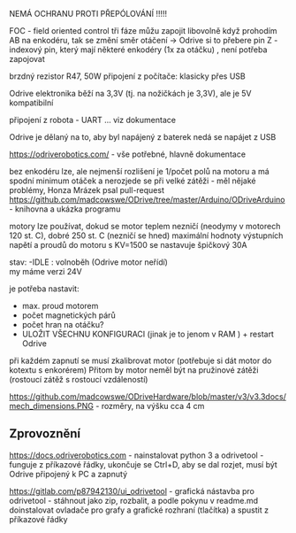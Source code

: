 
NEMÁ OCHRANU PROTI PŘEPÓLOVÁNÍ !!!!! 

FOC - field oriented control 
tři fáze můžu zapojit libovolně 
když prohodím AB na enkodéru, tak se změní směr otáčení -> Odrive si to přebere 
pin Z - indexový pin, který mají některé enkodéry (1x za otáčku) , není potřeba zapojovat 

brzdný rezistor R47, 50W 
připojení z počítače: klasicky přes USB 

Odrive elektronika běží na 3,3V (tj. na nožičkách je 3,3V), ale je 5V kompatibilní 

připojení z robota - UART ... viz dokumentace 

Odrive je dělaný na to, aby byl napájený z baterek 
nedá se napájet z USB 

https://odriverobotics.com/ - vše potřebné, hlavně dokumentace 

bez enkodéru lze, ale nejmenší rozlišení je 1/počet polů na motoru a má spodní minimum otáček a nerozjede se při velké zátěži - měl nějaké problémy, Honza Mrázek psal pull-request
https://github.com/madcowswe/ODrive/tree/master/Arduino/ODriveArduino - knihovna a ukázka programu 


motory lze používat, dokud se motor teplem nezničí (neodymy v motorech 120 st. C), dobré 250 st. C (nezničí se hned)
maximální hodnoty výstupních napětí a proudů do motoru s KV=1500 se nastavuje špičkový 30A 


stav: 
-IDLE : volnoběh (Odrive motor neřídí)  
my máme verzi 24V 

je potřeba nastavit: 
- max. proud motorem 
- počet magnetických párů 
- počet hran na otáčku?  
- ULOŽIT VŠECHNU KONFIGURACI (jinak je to jenom v RAM ) + restart Odrive

při každém zapnutí se musí zkalibrovat motor (potřebuje si dát motor do kotextu s enkorérem)
Přitom by motor neměl být na pružinové zátěži (rostoucí zátěž s rostoucí vzdáleností)

https://github.com/madcowswe/ODriveHardware/blob/master/v3/v3.3docs/mech_dimensions.PNG - rozměry, na výšku cca 4 cm

Zprovoznění 
--------------
https://docs.odriverobotics.com - nainstalovat python 3 a  odrivetool - funguje z příkazové řádky, ukončuje se Ctrl+D, aby se dal rozjet, musí být Odrive připojený k PC a zapnutý 


https://gitlab.com/p87942130/ui_odrivetool - grafická nástavba pro odrivetool - stáhnout jako zip, rozbalit, a podle pokynu v readme.md doinstalovat ovladače pro grafy a grafické rozhraní (tlačítka) a spustit z příkazové řádky 

